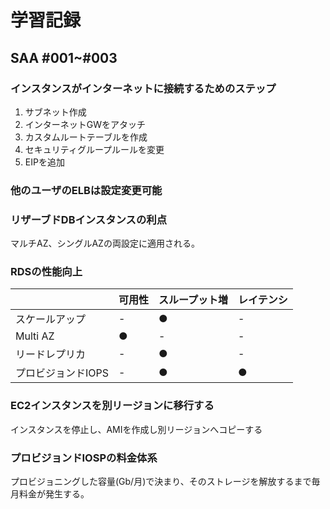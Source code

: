 # 学習記録
## SAA #001~#003

### インスタンスがインターネットに接続するためのステップ
1. サブネット作成
2. インターネットGWをアタッチ
3. カスタムルートテーブルを作成
4. セキュリティグループルールを変更
5. EIPを追加

### 他のユーザのELBは設定変更可能

### リザーブドDBインスタンスの利点
マルチAZ、シングルAZの両設定に適用される。

### RDSの性能向上
||可用性|スループット増|レイテンシ|
|---|---|---|---|
|スケールアップ|-|●|-|
|Multi AZ|●|-|-|
|リードレプリカ|-|●|-|
|プロビジョンドIOPS|-|●|●|

### EC2インスタンスを別リージョンに移行する
インスタンスを停止し、AMIを作成し別リージョンへコピーする

### プロビジョンドIOSPの料金体系
プロビジョニングした容量(Gb/月)で決まり、そのストレージを解放するまで毎月料金が発生する。

### 
